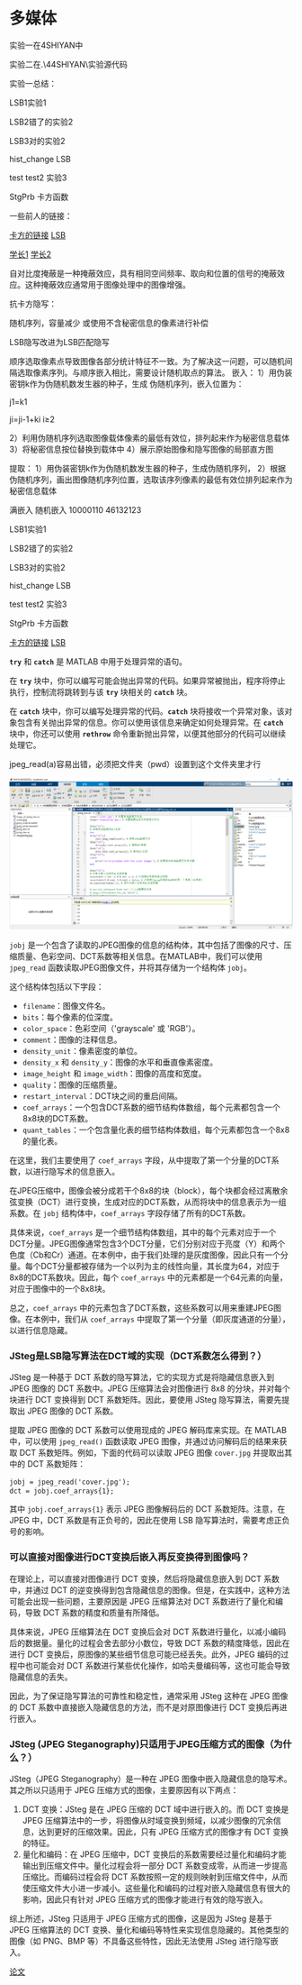 # 多媒体

实验一在4SHIYAN中

实验二在.\44SHIYAN\实验源代码

实验一总结：

LSB1实验1

LSB2错了的实验2

LSB3对的实验2

hist_change LSB

test test2 实验3

StgPrb 卡方函数

一些前人的链接：

[卡方的链接](https://blog.csdn.net/weixin_46447549/article/details/121626375?spm=1001.2014.3001.5506)  [LSB](https://blog.csdn.net/weixin_46447549/article/details/120787226?spm=1001.2014.3001.5506)

[学长1](https://blog.csdn.net/weixin_45695828/article/details/124211945) [学长2](https://blog.csdn.net/qq_46106285/article/details/124590985)

自对比度掩蔽是一种掩蔽效应，具有相同空间频率、取向和位置的信号的掩蔽效应。这种掩蔽效应通常用于图像处理中的图像增强。

抗卡方隐写：

随机序列，容量减少   或使用不含秘密信息的像素进行补偿

LSB隐写改进为LSB匹配隐写

顺序选取像素点导致图像各部分统计特征不一致。为了解决这一问题，可以随机间隔选取像素序列。与顺序嵌入相比，需要设计随机取点的算法。
嵌入：
1）用伪装密钥k作为伪随机数发生器的种子，生成
伪随机序列，嵌入位置为：

j1=k1

ji=ji-1+ki i≥2

2）利用伪随机序列选取图像载体像素的最低有效位，排列起来作为秘密信息载体
3）将秘密信息按位替换到载体中
4）展示原始图像和隐写图像的局部直方图

提取：
1）用伪装密钥k作为伪随机数发生器的种子，生成伪随机序列，
2）根据伪随机序列，画出图像随机序列位置，选取该序列像素的最低有效位排列起来作为秘密信息载体

满嵌入 随机嵌入 10000110 46132123

LSB1实验1

LSB2错了的实验2

LSB3对的实验2

hist_change LSB

test test2 实验3

StgPrb 卡方函数

[卡方的链接](https://blog.csdn.net/weixin_46447549/article/details/121626375?spm=1001.2014.3001.5506)  [LSB](https://blog.csdn.net/weixin_46447549/article/details/120787226?spm=1001.2014.3001.5506)

**`try`** 和 **`catch`** 是 MATLAB 中用于处理异常的语句。

在 **`try`** 块中，你可以编写可能会抛出异常的代码。如果异常被抛出，程序将停止执行，控制流将跳转到与该 **`try`** 块相关的 **`catch`** 块。

在 **`catch`** 块中，你可以编写处理异常的代码。**`catch`** 块将接收一个异常对象，该对象包含有关抛出异常的信息。你可以使用该信息来确定如何处理异常。在 **`catch`** 块中，你还可以使用 **`rethrow`** 命令重新抛出异常，以便其他部分的代码可以继续处理它。

jpeg_read(a)容易出错，必须把文件夹（pwd）设置到这个文件夹里才行

![Untitled](%E5%A4%9A%E5%AA%92%E4%BD%93%20b7dc154d9a6246f7886ffd2322e52eea/Untitled.png)

`jobj` 是一个包含了读取的JPEG图像的信息的结构体，其中包括了图像的尺寸、压缩质量、色彩空间、DCT系数等相关信息。在MATLAB中，我们可以使用 `jpeg_read` 函数读取JPEG图像文件，并将其存储为一个结构体 `jobj`。

这个结构体包括以下字段：

- `filename`：图像文件名。
- `bits`：每个像素的位深度。
- `color_space`：色彩空间（'grayscale' 或 'RGB'）。
- `comment`：图像的注释信息。
- `density_unit`：像素密度的单位。
- `density_x` 和 `density_y`：图像的水平和垂直像素密度。
- `image_height` 和 `image_width`：图像的高度和宽度。
- `quality`：图像的压缩质量。
- `restart_interval`：DCT块之间的重启间隔。
- `coef_arrays`：一个包含DCT系数的细节结构体数组，每个元素都包含一个8x8块的DCT系数。
- `quant_tables`：一个包含量化表的细节结构体数组，每个元素都包含一个8x8的量化表。

在这里，我们主要使用了 `coef_arrays` 字段，从中提取了第一个分量的DCT系数，以进行隐写术的信息嵌入。

在JPEG压缩中，图像会被分成若干个8x8的块（block），每个块都会经过离散余弦变换（DCT）进行变换，生成对应的DCT系数，从而将块中的信息表示为一组系数。在 `jobj` 结构体中，`coef_arrays` 字段存储了所有的DCT系数。

具体来说，`coef_arrays` 是一个细节结构体数组，其中的每个元素对应于一个DCT分量。JPEG图像通常包含3个DCT分量，它们分别对应于亮度（Y）和两个色度（Cb和Cr）通道。在本例中，由于我们处理的是灰度图像，因此只有一个分量。每个DCT分量都被存储为一个以列为主的线性向量，其长度为64，对应于8x8的DCT系数块。因此，每个 `coef_arrays` 中的元素都是一个64元素的向量，对应于图像中的一个8x8块。

总之，`coef_arrays` 中的元素包含了DCT系数，这些系数可以用来重建JPEG图像。在本例中，我们从 `coef_arrays` 中提取了第一个分量（即灰度通道的分量），以进行信息隐藏。

### **JSteg是LSB隐写算法在DCT域的实现（DCT系数怎么得到？）**

JSteg 是一种基于 DCT 系数的隐写算法，它的实现方式是将隐藏信息嵌入到 JPEG 图像的 DCT 系数中。JPEG 压缩算法会对图像进行 8x8 的分块，并对每个块进行 DCT 变换得到 DCT 系数矩阵。因此，要使用 JSteg 隐写算法，需要先提取出 JPEG 图像的 DCT 系数。

提取 JPEG 图像的 DCT 系数可以使用现成的 JPEG 解码库来实现。在 MATLAB 中，可以使用 `jpeg_read()` 函数读取 JPEG 图像，并通过访问解码后的结果来获取 DCT 系数矩阵。例如，下面的代码可以读取 JPEG 图像 `cover.jpg` 并提取出其中的 DCT 系数矩阵：

```
jobj = jpeg_read('cover.jpg');
dct = jobj.coef_arrays{1};
```

其中 `jobj.coef_arrays{1}` 表示 JPEG 图像解码后的 DCT 系数矩阵。注意，在 JPEG 中，DCT 系数是有正负号的，因此在使用 LSB 隐写算法时，需要考虑正负号的影响。

### 可以直接对图像进行DCT变换后嵌入再反变换得到图像吗？

在理论上，可以直接对图像进行 DCT 变换，然后将隐藏信息嵌入到 DCT 系数中，并通过 DCT 的逆变换得到包含隐藏信息的图像。但是，在实践中，这种方法可能会出现一些问题，主要原因是 JPEG 压缩算法对 DCT 系数进行了量化和编码，导致 DCT 系数的精度和质量有所降低。

具体来说，JPEG 压缩算法在 DCT 变换后会对 DCT 系数进行量化，以减小编码后的数据量。量化的过程会舍去部分小数位，导致 DCT 系数的精度降低，因此在进行 DCT 变换后，原图像的某些细节信息可能已经丢失。此外，JPEG 编码的过程中也可能会对 DCT 系数进行某些优化操作，如哈夫曼编码等，这也可能会导致隐藏信息的丢失。

因此，为了保证隐写算法的可靠性和稳定性，通常采用 JSteg 这种在 JPEG 图像的 DCT 系数中直接嵌入隐藏信息的方法，而不是对原图像进行 DCT 变换后再进行嵌入。

### JSteg (JPEG Steganography)只适用于JPEG压缩方式的图像（为什么？）

JSteg（JPEG Steganography）是一种在 JPEG 图像中嵌入隐藏信息的隐写术。其之所以只适用于 JPEG 压缩方式的图像，主要原因有以下两点：

1. DCT 变换：JSteg 是在 JPEG 压缩的 DCT 域中进行嵌入的。而 DCT 变换是 JPEG 压缩算法中的一步，将图像从时域变换到频域，以减少图像的冗余信息，达到更好的压缩效果。因此，只有 JPEG 压缩方式的图像才有 DCT 变换的特征。
2. 量化和编码：在 JPEG 压缩中，DCT 变换后的系数需要经过量化和编码才能输出到压缩文件中。量化过程会将一部分 DCT 系数变成零，从而进一步提高压缩比。而编码过程会将 DCT 系数按照一定的规则映射到压缩文件中，从而使压缩文件大小进一步减小。这些量化和编码的过程对嵌入隐藏信息有很大的影响，因此只有针对 JPEG 压缩方式的图像才能进行有效的隐写嵌入。

综上所述，JSteg 只适用于 JPEG 压缩方式的图像，这是因为 JSteg 是基于 JPEG 压缩算法的 DCT 变换、量化和编码等特性来实现信息隐藏的。其他类型的图像（如 PNG、BMP 等）不具备这些特性，因此无法使用 JSteg 进行隐写嵌入。

[论文](https://www.notion.so/2818a4253aa0468d9dd01c59494fcb40)